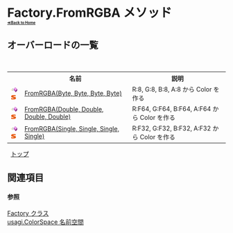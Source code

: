 # Factory.FromRGBA メソッド <div style="font-size:30%"><a href="https://github.com/usagi/usagi.cs/blob/master/docs/Home.md">≪Back to Home</a></div> 


## オーバーロードの一覧
&nbsp;<table><tr><th></th><th>名前</th><th>説明</th></tr><tr><td>![Public メソッド](media/pubmethod.gif "Public メソッド")![静的メンバー](media/static.gif "静的メンバー")</td><td><a href="M_usagi_ColorSpace_Factory_FromRGBA.md">FromRGBA(Byte, Byte, Byte, Byte)</a></td><td>
R:8, G:8, B:8, A:8 から Color を作る</td></tr><tr><td>![Public メソッド](media/pubmethod.gif "Public メソッド")![静的メンバー](media/static.gif "静的メンバー")</td><td><a href="M_usagi_ColorSpace_Factory_FromRGBA_1.md">FromRGBA(Double, Double, Double, Double)</a></td><td>
R:F64, G:F64, B:F64, A:F64 から Color を作る</td></tr><tr><td>![Public メソッド](media/pubmethod.gif "Public メソッド")![静的メンバー](media/static.gif "静的メンバー")</td><td><a href="M_usagi_ColorSpace_Factory_FromRGBA_2.md">FromRGBA(Single, Single, Single, Single)</a></td><td>
R:F32, G:F32, B:F32, A:F32 から Color を作る</td></tr></table>&nbsp;
<a href="#factory.fromrgba-メソッド">トップ</a>

## 関連項目


#### 参照
<a href="T_usagi_ColorSpace_Factory.md">Factory クラス</a><br /><a href="N_usagi_ColorSpace.md">usagi.ColorSpace 名前空間</a><br />